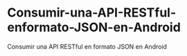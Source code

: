 # Consumir-una-API-RESTful-enformato-JSON-en-Android
Consumir una API RESTful en formato JSON en Android

